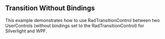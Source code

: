 ## Transition Without Bindings
This example demonstrates how to use RadTransitionControl between two UserControls (without bindings set to the RadTransitionControl)
for Silverlight and WPF.

[//]: <keywords: SlideAndZoomTransition, RadDocking, RadScheduleView>